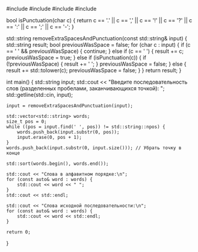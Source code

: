 #include <iostream>
#include <string>
#include <vector>
#include <algorithm>

bool isPunctuation(char c) {
    return c == '.' || c == ',' || c == '!' || c == '?' || c == ':' || c == ';' || c == '-';
}

std::string removeExtraSpacesAndPunctuation(const std::string& input) {
    std::string result;
    bool previousWasSpace = false;
    for (char c : input) {
        if (c == ' ' && previousWasSpace) {
            continue;
        } else if (c == ' ') {
            result += c;
            previousWasSpace = true;
        } else if (isPunctuation(c)) {
            if (!previousWasSpace) {
                result += ' ';
            }
            previousWasSpace = false;
        } else {
            result += std::tolower(c);
            previousWasSpace = false;
        }
    }
    return result;
}

int main() {
    std::string input;
    std::cout << "Введите последовательность слов (разделенных пробелами, заканчивающихся точкой): ";
    std::getline(std::cin, input);

    input = removeExtraSpacesAndPunctuation(input);

    std::vector<std::string> words;
    size_t pos = 0;
    while ((pos = input.find(' ', pos)) != std::string::npos) {
        words.push_back(input.substr(0, pos));
        input.erase(0, pos + 1);
    }
    words.push_back(input.substr(0, input.size())); // Убрать точку в конце

    std::sort(words.begin(), words.end());

    std::cout << "Слова в алфавитном порядке:\n";
    for (const auto& word : words) {
        std::cout << word << " ";
    }
    std::cout << std::endl;

    std::cout << "Слова исходной последовательности:\n";
    for (const auto& word : words) {
        std::cout << word << std::endl;
    }

    return 0;
}
